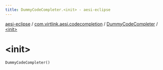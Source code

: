 ```yaml
---
title: DummyCodeCompleter.<init> - aesi-eclipse
---
```


[aesi-eclipse](../../index.html) / [com.virtlink.aesi.codecompletion](../index.html) / [DummyCodeCompleter](index.html) / [&lt;init&gt;](.)

# &lt;init&gt;

`DummyCodeCompleter()`